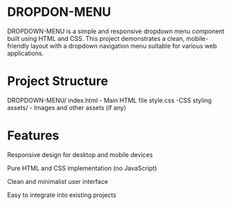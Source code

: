 # DROPDON-MENU
DROPDOWN-MENU is a simple and responsive dropdown menu component built using HTML and CSS. This project demonstrates a clean, mobile-friendly layout with a dropdown navigation menu suitable for various web applications.

# Project Structure

DROPDOWN-MENU/
index.html           - Main HTML file
style.css            -CSS styling
assets/              - Images and other assets (if any)
# Features
Responsive design for desktop and mobile devices

Pure HTML and CSS implementation (no JavaScript)

Clean and minimalist user interface

Easy to integrate into existing projects





